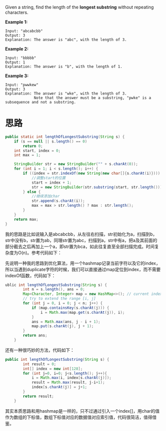 Given a string, find the length of the **longest substring** without repeating characters.

**Example 1:**

```
Input: "abcabcbb"
Output: 3 
Explanation: The answer is "abc", with the length of 3. 

```

**Example 2:**

```
Input: "bbbbb"
Output: 1
Explanation: The answer is "b", with the length of 1.

```

**Example 3:**

```
Input: "pwwkew"
Output: 3
Explanation: The answer is "wke", with the length of 3. 
             Note that the answer must be a substring, "pwke" is a subsequence and not a substring.
```

# 思路

```java
public static int lengthOfLongestSubstring(String s) {
    if (s == null || s.length() == 0)
        return 0;
    int start, index = 0;
    int max = 1;

    StringBuilder str = new StringBuilder("" + s.charAt(0));
    for (int i = 1; i < s.length(); i++) {
        if ((index = str.indexOf(new String(new char[]{s.charAt(i)}))) != -1) {
            //调整start的位置
            start = index + 1;
            str = new StringBuilder(str.substring(start, str.length())).append(s.charAt(i));
        } else {
            //继续添加char
            str.append(s.charAt(i));
            max = max > str.length() ? max : str.length();
        }
    }
    return max;
}
```

我的思路是比如说输入是abcabcbb，从左往右扫描，str初始化为a，扫描到b，str中没有b，str置为ab，同理str置为abc，扫描到a，str中有a，把a及其前面的部分截去之后再加上一个a，即str置为bca，如此往复直至全部扫描完成。时间复杂度为O(n)。参考代码如下：

先说明一种我的思路到优化算法，用一个hashmap记录当前字符以及它的index，所以当遇到duplicate字符的时候，我们可以直接通过map定位到index，而不需要indexOf函数，代码如下：

```Java
ublic int lengthOfLongestSubstring(String s) {
        int n = s.length(), ans = 0;
        Map<Character, Integer> map = new HashMap<>(); // current index of character
        // try to extend the range [i, j]
        for (int j = 0, i = 0; j < n; j++) {
            if (map.containsKey(s.charAt(j))) {
                i = Math.max(map.get(s.charAt(j)), i);
            }
            ans = Math.max(ans, j - i + 1);
            map.put(s.charAt(j), j + 1);
        }
        return ans;
    }
```

还有一种很巧妙的方法，代码如下：

```Java
public int lengthOfLongestSubstring(String s) {
        int result = 0;
        int[] index = new int[128];
        for (int j=0, i=0; j<s.length(); j++){
            i = Math.max(i, index[s.charAt(j)]);
            result = Math.max(result, j-i+1);
            index[s.charAt(j)] = j+1;
        }
        return result;
    }
```

其实本质思路和用hashmap是一样的，只不过通过引入一个index[]，用char的值作为数组的下标值，数组下标值对应的数据值对应索引值，代码很简洁，值得借鉴。